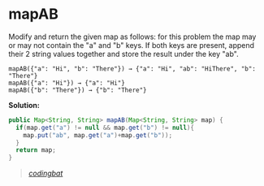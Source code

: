 # mapAB

Modify and return the given map as follows: for this problem the map may or may not contain the "a" and "b" keys. If both keys are present, append their 2 string values together and store the result under the key "ab".

```
mapAB({"a": "Hi", "b": "There"}) → {"a": "Hi", "ab": "HiThere", "b": "There"}
mapAB({"a": "Hi"}) → {"a": "Hi"}
mapAB({"b": "There"}) → {"b": "There"}
```

**Solution:**

```java
public Map<String, String> mapAB(Map<String, String> map) {
  if(map.get("a") != null && map.get("b") != null){
    map.put("ab", map.get("a")+map.get("b"));
  }
  return map;
}
```

> _[codingbat](https://codingbat.com/prob/p107259)_
